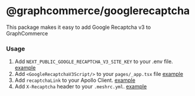 # @graphcommerce/googlerecaptcha

This package makes it easy to add Google Recaptcha v3 to GraphCommerce

### Usage

1. Add `NEXT_PUBLIC_GOOGLE_RECAPTCHA_V3_SITE_KEY` to your .env file.
   [example](../../examples/magento-graphcms/.env.example)
2. Add `<GoogleRecaptchaV3Script/>` to your `pages/_app.tsx` file
   [example](../../examples/magento-graphcms/pages/_app.tsx)
3. Add `recaptchaLink` to your Apollo Client.
   [example](../../examples/magento-graphcms/lib/createApolloClient.ts)
4. Add `X-Recaptcha` header to your `.meshrc.yml`.
   [example](../../examples/magento-graphcms/.meshrc.yml)
